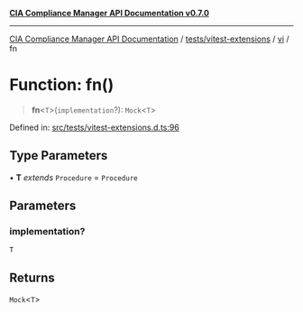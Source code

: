 [**CIA Compliance Manager API Documentation v0.7.0**](../../../../../README.md)

***

[CIA Compliance Manager API Documentation](../../../../../modules.md) / [tests/vitest-extensions](../../../README.md) / [vi](../README.md) / fn

# Function: fn()

> **fn**\<`T`\>(`implementation`?): `Mock`\<`T`\>

Defined in: [src/tests/vitest-extensions.d.ts:96](https://github.com/Hack23/cia-compliance-manager/blob/a904e43458f81faf7066f9da9fc149cc9f6e236d/src/tests/vitest-extensions.d.ts#L96)

## Type Parameters

• **T** *extends* `Procedure` = `Procedure`

## Parameters

### implementation?

`T`

## Returns

`Mock`\<`T`\>
